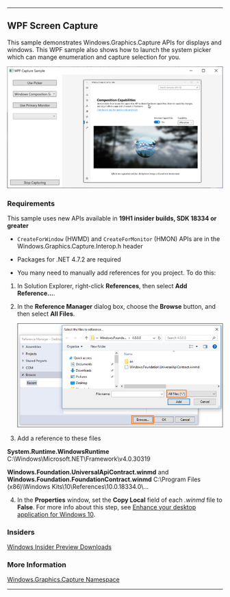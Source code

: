 ----
## WPF Screen Capture

This sample demonstrates Windows.Graphics.Capture APIs for displays and windows.  This WPF sample also shows how to launch the system picker which can mange enumeration and capture selection for you.

 ![Capture Selection](Images/WPFCapture.png)
 

### Requirements

This sample uses new APIs available in **19H1 insider builds, SDK 18334 or greater**

 - `CreateForWindow` (HWMD) and `CreateForMonitor` (HMON) APIs are in the Windows.Graphics.Capture.Interop.h header

 - Packages for .NET 4.7.2 are required
 - You many need to manually add references for you project.  To do this:  
1. In Solution Explorer, right-click **References**, then select **Add Reference...**.
2. In the **Reference Manager** dialog box, choose the **Browse** button, and then select  **All Files**.

    ![Reference dialog box](Images/browse-references.png)

3. Add a reference to these files 


  **System.Runtime.WindowsRuntime**
C:\Windows\Microsoft.NET\Framework\v4.0.30319

  **Windows.Foundation.UniversalApiContract.winmd** and **Windows.Foundation.FoundationContract.winmd**
C:\Program Files (x86)\Windows Kits\10\References\10.0.18334.0\…


4. In the **Properties** window, set the **Copy Local** field of each *.winmd* file to **False**.
   For more info about this step, see [Enhance your desktop application for Windows 10](/windows/uwp/porting/desktop-to-uwp-enhance).




### Insiders

[Windows Insider Preview Downloads](https://www.microsoft.com/en-us/software-download/windowsinsiderpreviewSDK)

### More Information

[Windows.Graphics.Capture Namespace](https://docs.microsoft.com/uwp/api/windows.graphics.capture)

----


